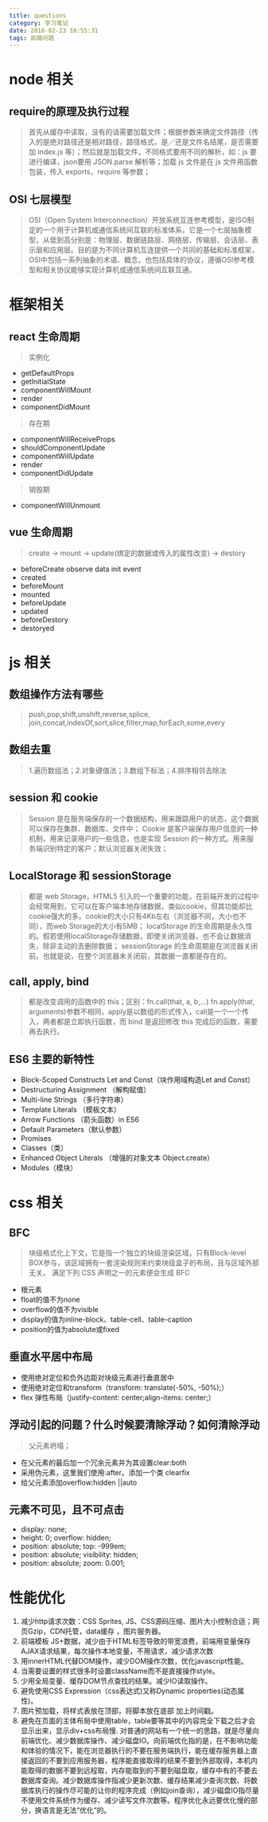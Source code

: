 ```yaml
---
title: questions
category: 学习笔记
date: 2018-02-23 16:55:31
tags: 前端问题
---
```


# node 相关

## require的原理及执行过程
> 首先从缓存中读取，没有的话需要加载文件；根据参数来确定文件路径（传入的是绝对路径还是相对路径，路径格式，是／还是文件名结尾，是否需要加 index.js 等）；然后就是加载文件，不同格式要用不同的解析，如：js 要进行编译，json要用 JSON.parse 解析等；加载 js 文件是在 js 文件用函数包装，传入 exports，require 等参数；

## OSI 七层模型
> OSI（Open System Interconnection）开放系统互连参考模型，是ISO制定的一个用于计算机或通信系统间互联的标准体系，它是一个七层抽象模型，从低到高分别是：物理层、数据链路层、网络层、传输层、会话层、表示层和应用层。目的是为不同计算机互连提供一个共同的基础和标准框架，OSI中包括一系列抽象的术语、概念，也包括具体的协议，遵循OSI参考模型和相关协议能够实现计算机或通信系统间互联互通。

# 框架相关

## react 生命周期
> 实例化
- getDefaultProps
- getInitialState
- componentWillMount
- render
- componentDidMount
> 存在期
- componentWillReceiveProps
- shouldComponentUpdate
- componentWillUpdate
- render
- componentDidUpdate
> 销毁期
- componentWillUnmount

## vue 生命周期
> create -> mount -> update(绑定的数据或传入的属性改变) -> destory
- beforeCreate
  observe data
  init event
- created
- beforeMount
- mounted
- beforeUpdate
- updated
- beforeDestory
- destoryed

# js 相关

## 数组操作方法有哪些
> push,pop,shift,unshift,reverse,splice, join,concat,indexOf,sort,slice,filter,map,forEach,some,every

## 数组去重
> 1.遍历数组法；2.对象键值法；3.数组下标法；4.排序相邻去除法

## session 和 cookie
> Session 是在服务端保存的一个数据结构，用来跟踪用户的状态，这个数据可以保存在集群、数据库、文件中；
Cookie 是客户端保存用户信息的一种机制，用来记录用户的一些信息，也是实现 Session 的一种方式。用来服务端识别特定的客户；默认浏览器关闭失效；

## LocalStorage 和 sessionStorage
> 都是 web Storage，HTML5 引入的一个重要的功能，在前端开发的过程中会经常用到，它可以在客户端本地存储数据，类似cookie，但其功能却比cookie强大的多。cookie的大小只有4Kb左右（浏览器不同，大小也不同），而web Storage的大小有5MB；
localStorage 的生命周期是永久性的。假若使用localStorage存储数据，即使关闭浏览器，也不会让数据消失，除非主动的去删除数据；
sessionStorage 的生命周期是在浏览器关闭前。也就是说，在整个浏览器未关闭前，其数据一直都是存在的。

## call, apply, bind
> 都是改变调用的函数中的 this；区别：fn.call(that, a, b,...) fn.apply(that, arguments)参数不相同，apply是以数组的形式传入，call是一个一个传入，两者都是立即执行函数，而 bind 是返回修改 this 完成后的函数，需要再去执行。

## ES6 主要的新特性

- Block-Scoped Constructs Let and Const（块作用域构造Let and Const）
- Destructuring Assignment （解构赋值）
- Multi-line Strings （多行字符串）
- Template Literals （模板文本）
- Arrow Functions （箭头函数）in ES6
- Default Parameters（默认参数）
- Promises
- Classes（类）
- Enhanced Object Literals （增强的对象文本 Object.create）
- Modules（模块）

# css 相关

## BFC
> 块级格式化上下文，它是指一个独立的块级渲染区域，只有Block-level BOX参与，该区域拥有一套渲染规则来约束块级盒子的布局，且与区域外部无关。
满足下列 CSS 声明之一的元素便会生成 BFC
- 根元素
- float的值不为none
- overflow的值不为visible
- display的值为inline-block、table-cell、table-caption
- position的值为absolute或fixed

## 垂直水平居中布局

- 使用绝对定位和负外边距对块级元素进行垂直居中
- 使用绝对定位和transform（transform: translate(-50%, -50%);）
- flex 弹性布局（justify-content: center;align-items: center;）

## 浮动引起的问题？什么时候要清除浮动？如何清除浮动

> 父元素坍塌；
- 在父元素的最后加一个冗余元素并为其设置clear:both
- 采用伪元素，这里我们使用:after。添加一个类 clearfix
- 给父元素添加overflow:hidden ||auto

## 元素不可见，且不可点击

- display: none;
- height: 0; overflow: hidden;
- position: absolute; top: -999em;
- position: absolute; visibility: hidden;
- position: absolute; zoom: 0.001;

# 性能优化

1. 减少http请求次数：CSS Sprites, JS、CSS源码压缩、图片大小控制合适；网页Gzip，CDN托管，data缓存 ，图片服务器。
2. 前端模板 JS+数据，减少由于HTML标签导致的带宽浪费，前端用变量保存AJAX请求结果，每次操作本地变量，不用请求，减少请求次数
3. 用innerHTML代替DOM操作，减少DOM操作次数，优化javascript性能。
4. 当需要设置的样式很多时设置className而不是直接操作style。
5. 少用全局变量、缓存DOM节点查找的结果。减少IO读取操作。
6. 避免使用CSS Expression（css表达式)又称Dynamic properties(动态属性)。
7. 图片预加载，将样式表放在顶部，将脚本放在底部 加上时间戳。
8. 避免在页面的主体布局中使用table，table要等其中的内容完全下载之后才会显示出来，显示div+css布局慢.
对普通的网站有一个统一的思路，就是尽量向前端优化、减少数据库操作、减少磁盘IO。向前端优化指的是，在不影响功能和体验的情况下，能在浏览器执行的不要在服务端执行，能在缓存服务器上直接返回的不要到应用服务器，程序能直接取得的结果不要到外部取得，本机内能取得的数据不要到远程取，内存能取到的不要到磁盘取，缓存中有的不要去数据库查询。减少数据库操作指减少更新次数、缓存结果减少查询次数、将数据库执行的操作尽可能的让你的程序完成（例如join查询），减少磁盘IO指尽量不使用文件系统作为缓存、减少读写文件次数等。程序优化永远要优化慢的部分，换语言是无法“优化”的。
